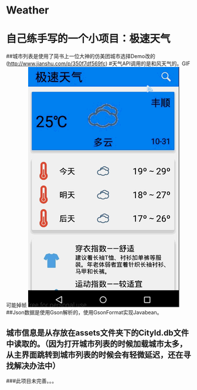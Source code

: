 # Weather
# 自己练手写的一个小项目：极速天气
##城市列表是使用了简书上一位大神的仿美团城市选择Demo改的(http://www.jianshu.com/p/350f7df569fc)
#天气API调用的是和风天气的。GIF可能掉帧
![image](https://github.com/CKRao/Weather/blob/master/jdfw.gif)
##Json数据是使用Gson解析的，使用GsonFormat实现Javabean。
## 城市信息是从存放在assets文件夹下的CityId.db文件中读取的。（因为打开城市列表的时候加载城市太多，从主界面跳转到城市列表的时候会有轻微延迟，还在寻找解决办法中）
###此项目未完善。。。
